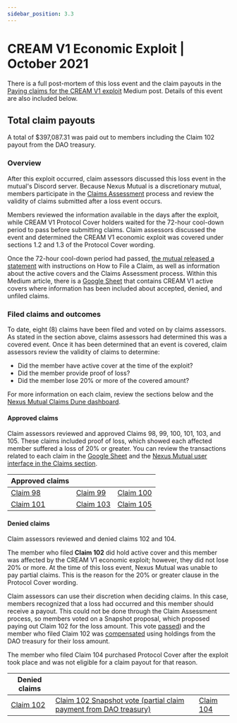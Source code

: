 ```yaml
---
sidebar_position: 3.3
---
```


# CREAM V1 Economic Exploit | October 2021

There is a full post-mortem of this loss event and the claim payouts in the [Paying claims for the CREAM V1 exploit](https://medium.com/nexus-mutual/paying-claims-for-the-cream-v1-exploit-230f93990f1b) Medium post. Details of this event are also included below.

## Total claim payouts
A total of $397,087.31 was paid out to members including the Claim 102 payout from the DAO treasury.

### Overview
After this exploit occurred, claim assessors discussed this loss event in the mutual's Discord server. Because Nexus Mutual is a discretionary mutual, members participate in the [Claims Assessment](/protocol/claims-assessment) process and review the validity of claims submitted after a loss event occurs.

Members reviewed the information available in the days after the exploit, while CREAM V1 Protocol Cover holders waited for the 72-hour cool-down period to pass before submitting claims. Claim assessors discussed the event and determined the CREAM V1 economic exploit was covered under sections 1.2 and 1.3 of the Protocol Cover wording.

Once the 72-hour cool-down period had passed, [the mutual released a statement](https://medium.com/nexus-mutual/cream-v1-exploit-loss-event-details-claims-filing-b35f77e02cb6) with instructions on How to File a Claim, as well as information about the active covers and the Claims Assessment process. Within this Medium article, there is a [Google Sheet](https://docs.google.com/spreadsheets/d/1dcg2NPeGm8xqqLwnqxFHJXFeBcMwICxWjEpYaRG1Cjo/edit?usp=sharing) that contains CREAM V1 active covers where information has been included about accepted, denied, and unfiled claims.

### Filed claims and outcomes
To date, eight (8) claims have been filed and voted on by claims assessors. As stated in the section above, claims assessors had determined this was a covered event. Once it has been determined that an event is covered, claim assessors review the validity of claims to determine:
* Did the member have active cover at the time of the exploit?
* Did the member provide proof of loss?
* Did the member lose 20% or more of the covered amount?

For more information on each claim, review the sections below and the [Nexus Mutual Claims Dune dashboard](https://dune.com/nexus_mutual/claims).

#### Approved claims
Claim assessors reviewed and approved Claims 98, 99, 100, 101, 103, and 105. These claims included proof of loss, which showed each affected member suffered a loss of 20% or greater. You can review the transactions related to each claim in the [Google Sheet](https://docs.google.com/spreadsheets/d/1dcg2NPeGm8xqqLwnqxFHJXFeBcMwICxWjEpYaRG1Cjo/edit?usp=sharing) and the [Nexus Mutual user interface in the Claims section](https://app.nexusmutual.io/claim-assessment).

| Approved claims                                                                 |                                                                                 |                                                                                 |
|---------------------------------------------------------------------------------|---------------------------------------------------------------------------------|---------------------------------------------------------------------------------|
| [Claim 98](https://app.nexusmutual.io/claim-assessment/view-claim?claimId=98)   | [Claim 99](https://app.nexusmutual.io/claim-assessment/view-claim?claimId=99)   | [Claim 100](https://app.nexusmutual.io/claim-assessment/view-claim?claimId=100) |
| [Claim 101](https://app.nexusmutual.io/claim-assessment/view-claim?claimId=101) | [Claim 103](https://app.nexusmutual.io/claim-assessment/view-claim?claimId=103) | [Claim 105](https://app.nexusmutual.io/claim-assessment/view-claim?claimId=105) |

#### Denied claims
Claim assessors reviewed and denied claims 102 and 104.

The member who filed **Claim 102** did hold active cover and this member was affected by the CREAM V1 economic exploit; however, they did not lose 20% or more. At the time of this loss event, Nexus Mutual was unable to pay partial claims. This is the reason for the 20% or greater clause in the Protocol Cover wording.

Claim assessors can use their discretion when deciding claims. In this case, members recognized that a loss had occurred and this member should receive a payout. This could not be done through the Claim Assessment process, so members voted on a Snapshot proposal, which proposed paying out Claim 102 for the loss amount. This vote [passed](https://snapshot.org/#/community.nexusmutual.eth/proposal/0xc2bff3d5d05a72f3ff31258851dc736436e800552f0df0bf339efe41f76a7ad6)) and the member who filed Claim 102 was [compensated](https://etherscan.io/tx/0x1d39fd6a68b77750477d838b5c9190f7b10efbb40251aad15c936b4b84681e79) using holdings from the DAO treasury for their loss amount.

The member who filed Claim 104 purchased Protocol Cover after the exploit took place and was not eligible for a claim payout for that reason.

| Denied claims                                                                   |                                                                                                                                                                                                   |                                                                                 |
|---------------------------------------------------------------------------------|---------------------------------------------------------------------------------------------------------------------------------------------------------------------------------------------------|---------------------------------------------------------------------------------|
| [Claim 102](https://app.nexusmutual.io/claim-assessment/view-claim?claimId=102) | [Claim 102 Snapshot vote (partial claim payment from DAO treasury)](https://snapshot.org/#/community.nexusmutual.eth/proposal/0xc2bff3d5d05a72f3ff31258851dc736436e800552f0df0bf339efe41f76a7ad6) | [Claim 104](https://app.nexusmutual.io/claim-assessment/view-claim?claimId=104) |
